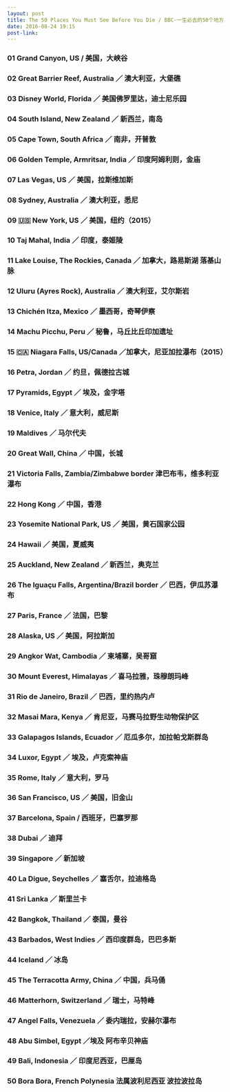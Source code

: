 ```yaml
---
layout: post
title: The 50 Places You Must See Before You Die / BBC-一生必去的50个地方
date: 2016-08-24 19:15
post-link: 
---
```


### 01 Grand Canyon, US / 美国，大峡谷

### 02 Great Barrier Reef, Australia ／ 澳大利亚，大堡礁

### 03 Disney World, Florida ／ 美国佛罗里达，迪士尼乐园

### 04 South Island, New Zealand ／ 新西兰，南岛

### 05 Cape Town, South Africa ／ 南非，开普敦

### 06 Golden Temple, Armritsar, India ／ 印度阿姆利则，金庙

### 07 Las Vegas, US ／ 美国，拉斯维加斯

### 08 Sydney, Australia ／ 澳大利亚，悉尼

### 09 🇺🇸 New York, US ／ 美国，纽约（2015）

### 10 Taj Mahal, India ／ 印度，泰姬陵

### 11 Lake Louise, The Rockies, Canada ／ 加拿大，路易斯湖 落基山脉

### 12 Uluru (Ayres Rock), Australia ／ 澳大利亚，艾尔斯岩

### 13 Chichén Itza, Mexico ／ 墨西哥，奇琴伊察 

### 14 Machu Picchu, Peru ／ 秘鲁，马丘比丘印加遗址

### 15 🇨🇦 Niagara Falls, US/Canada ／加拿大，尼亚加拉瀑布（2015）

### 16 Petra, Jordan ／ 约旦，佩德拉古城

### 17 Pyramids, Egypt ／ 埃及，金字塔

### 18 Venice, Italy ／ 意大利，威尼斯

### 19 Maldives ／ 马尔代夫

### 20 Great Wall, China ／ 中国，长城

### 21 Victoria Falls, Zambia/Zimbabwe border 津巴布韦，维多利亚瀑布

### 22 Hong Kong ／ 中国，香港

### 23 Yosemite National Park, US ／ 美国，黄石国家公园

### 24 Hawaii ／ 美国，夏威夷

### 25 Auckland, New Zealand ／ 新西兰，奥克兰

### 26 The Iguaçu Falls, Argentina/Brazil border ／ 巴西，伊瓜苏瀑布

### 27 Paris, France ／ 法国，巴黎

### 28 Alaska, US ／ 美国，阿拉斯加

### 29 Angkor Wat, Cambodia ／ 柬埔寨，吴哥窟

### 30 Mount Everest, Himalayas ／ 喜马拉雅，珠穆朗玛峰

### 31 Rio de Janeiro, Brazil ／ 巴西，里约热内卢

### 32 Masai Mara, Kenya ／ 肯尼亚，马赛马拉野生动物保护区

### 33 Galapagos Islands, Ecuador ／  厄瓜多尔，加拉帕戈斯群岛

### 34 Luxor, Egypt ／ 埃及，卢克索神庙

### 35 Rome, Italy ／ 意大利，罗马

###  36 San Francisco, US ／ 美国，旧金山

### 37 Barcelona, Spain / 西班牙，巴塞罗那

### 38 Dubai ／ 迪拜

### 39 Singapore ／ 新加坡

### 40 La Digue, Seychelles ／ 塞舌尔，拉迪格岛

### 41 Sri Lanka ／ 斯里兰卡

### 42 Bangkok, Thailand ／ 泰国，曼谷

### 43 Barbados, West Indies ／ 西印度群岛，巴巴多斯

### 44 Iceland ／ 冰岛

### 45 The Terracotta Army, China ／ 中国，兵马俑

### 46 Matterhorn, Switzerland ／ 瑞士，马特峰

### 47 Angel Falls, Venezuela ／ 委内瑞拉，安赫尔瀑布

### 48 Abu Simbel, Egypt ／埃及 阿布辛贝神庙

### 49 Bali, Indonesia ／ 印度尼西亚，巴厘岛

### 50 Bora Bora, French Polynesia 法属波利尼西亚 波拉波拉岛


